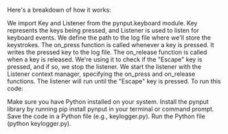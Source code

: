 Here's a breakdown of how it works:

We import Key and Listener from the pynput.keyboard module. Key represents the keys being pressed, and Listener is used to listen for keyboard events.
We define the path to the log file where we'll store the keystrokes.
The on_press function is called whenever a key is pressed. It writes the pressed key to the log file.
The on_release function is called when a key is released. We're using it to check if the "Escape" key is pressed, and if so, we stop the listener.
We start the listener with the Listener context manager, specifying the on_press and on_release functions. The listener will run until the "Escape" key is pressed.
To run this code:

Make sure you have Python installed on your system.
Install the pynput library by running pip install pynput in your terminal or command prompt.
Save the code in a Python file (e.g., keylogger.py).
Run the Python file (python keylogger.py).
